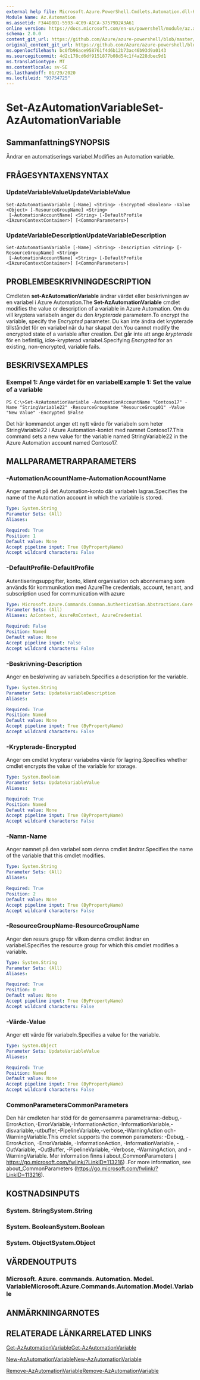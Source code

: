 ```yaml
---
external help file: Microsoft.Azure.PowerShell.Cmdlets.Automation.dll-Help.xml
Module Name: Az.Automation
ms.assetid: F344D8D1-5593-4C09-A1CA-37579D2A3A61
online version: https://docs.microsoft.com/en-us/powershell/module/az.automation/set-azautomationvariable
schema: 2.0.0
content_git_url: https://github.com/Azure/azure-powershell/blob/master/src/Automation/Automation/help/Set-AzAutomationVariable.md
original_content_git_url: https://github.com/Azure/azure-powershell/blob/master/src/Automation/Automation/help/Set-AzAutomationVariable.md
ms.openlocfilehash: bc0fb96ace958761f4d6b12b73ac46b93d9a0143
ms.sourcegitcommit: 4d2c178cd6df9151877b08d54c1f4a228dbec9d1
ms.translationtype: MT
ms.contentlocale: sv-SE
ms.lasthandoff: 01/29/2020
ms.locfileid: "93754725"
---
```

# <span data-ttu-id="7ad24-101">Set-AzAutomationVariable</span><span class="sxs-lookup"><span data-stu-id="7ad24-101">Set-AzAutomationVariable</span></span>

## <span data-ttu-id="7ad24-102">Sammanfattning</span><span class="sxs-lookup"><span data-stu-id="7ad24-102">SYNOPSIS</span></span>
<span data-ttu-id="7ad24-103">Ändrar en automatiserings variabel.</span><span class="sxs-lookup"><span data-stu-id="7ad24-103">Modifies an Automation variable.</span></span>

## <span data-ttu-id="7ad24-104">FRÅGESYNTAXEN</span><span class="sxs-lookup"><span data-stu-id="7ad24-104">SYNTAX</span></span>

### <span data-ttu-id="7ad24-105">UpdateVariableValue</span><span class="sxs-lookup"><span data-stu-id="7ad24-105">UpdateVariableValue</span></span>
```
Set-AzAutomationVariable [-Name] <String> -Encrypted <Boolean> -Value <Object> [-ResourceGroupName] <String>
 [-AutomationAccountName] <String> [-DefaultProfile <IAzureContextContainer>] [<CommonParameters>]
```

### <span data-ttu-id="7ad24-106">UpdateVariableDescription</span><span class="sxs-lookup"><span data-stu-id="7ad24-106">UpdateVariableDescription</span></span>
```
Set-AzAutomationVariable [-Name] <String> -Description <String> [-ResourceGroupName] <String>
 [-AutomationAccountName] <String> [-DefaultProfile <IAzureContextContainer>] [<CommonParameters>]
```

## <span data-ttu-id="7ad24-107">PROBLEMBESKRIVNING</span><span class="sxs-lookup"><span data-stu-id="7ad24-107">DESCRIPTION</span></span>
<span data-ttu-id="7ad24-108">Cmdleten **set-AzAutomationVariable** ändrar värdet eller beskrivningen av en variabel i Azure Automation.</span><span class="sxs-lookup"><span data-stu-id="7ad24-108">The **Set-AzAutomationVariable** cmdlet modifies the value or description of a variable in Azure Automation.</span></span>
<span data-ttu-id="7ad24-109">Om du vill kryptera variabeln anger du den *krypterade* parametern.</span><span class="sxs-lookup"><span data-stu-id="7ad24-109">To encrypt the variable, specify the *Encrypted* parameter.</span></span>
<span data-ttu-id="7ad24-110">Du kan inte ändra det krypterade tillståndet för en variabel när du har skapat den.</span><span class="sxs-lookup"><span data-stu-id="7ad24-110">You cannot modify the encrypted state of a variable after creation.</span></span>
<span data-ttu-id="7ad24-111">Det går inte att ange *krypterade* för en befintlig, icke-krypterad variabel.</span><span class="sxs-lookup"><span data-stu-id="7ad24-111">Specifying *Encrypted* for an existing, non-encrypted, variable fails.</span></span>

## <span data-ttu-id="7ad24-112">BESKRIVS</span><span class="sxs-lookup"><span data-stu-id="7ad24-112">EXAMPLES</span></span>

### <span data-ttu-id="7ad24-113">Exempel 1: Ange värdet för en variabel</span><span class="sxs-lookup"><span data-stu-id="7ad24-113">Example 1: Set the value of a variable</span></span>
```
PS C:\>Set-AzAutomationVariable -AutomationAccountName "Contoso17" -Name "StringVariable22" -ResourceGroupName "ResourceGroup01" -Value "New Value" -Encrypted $False
```

<span data-ttu-id="7ad24-114">Det här kommandot anger ett nytt värde för variabeln som heter StringVariable22 i Azure Automation-kontot med namnet Contoso17.</span><span class="sxs-lookup"><span data-stu-id="7ad24-114">This command sets a new value for the variable named StringVariable22 in the Azure Automation account named Contoso17.</span></span>

## <span data-ttu-id="7ad24-115">MALLPARAMETRAR</span><span class="sxs-lookup"><span data-stu-id="7ad24-115">PARAMETERS</span></span>

### <span data-ttu-id="7ad24-116">-AutomationAccountName</span><span class="sxs-lookup"><span data-stu-id="7ad24-116">-AutomationAccountName</span></span>
<span data-ttu-id="7ad24-117">Anger namnet på det Automation-konto där variabeln lagras.</span><span class="sxs-lookup"><span data-stu-id="7ad24-117">Specifies the name of the Automation account in which the variable is stored.</span></span>

```yaml
Type: System.String
Parameter Sets: (All)
Aliases:

Required: True
Position: 1
Default value: None
Accept pipeline input: True (ByPropertyName)
Accept wildcard characters: False
```

### <span data-ttu-id="7ad24-118">-DefaultProfile</span><span class="sxs-lookup"><span data-stu-id="7ad24-118">-DefaultProfile</span></span>
<span data-ttu-id="7ad24-119">Autentiseringsuppgifter, konto, klient organisation och abonnemang som används för kommunikation med Azure</span><span class="sxs-lookup"><span data-stu-id="7ad24-119">The credentials, account, tenant, and subscription used for communication with azure</span></span>

```yaml
Type: Microsoft.Azure.Commands.Common.Authentication.Abstractions.Core.IAzureContextContainer
Parameter Sets: (All)
Aliases: AzContext, AzureRmContext, AzureCredential

Required: False
Position: Named
Default value: None
Accept pipeline input: False
Accept wildcard characters: False
```

### <span data-ttu-id="7ad24-120">-Beskrivning</span><span class="sxs-lookup"><span data-stu-id="7ad24-120">-Description</span></span>
<span data-ttu-id="7ad24-121">Anger en beskrivning av variabeln.</span><span class="sxs-lookup"><span data-stu-id="7ad24-121">Specifies a description for the variable.</span></span>

```yaml
Type: System.String
Parameter Sets: UpdateVariableDescription
Aliases:

Required: True
Position: Named
Default value: None
Accept pipeline input: True (ByPropertyName)
Accept wildcard characters: False
```

### <span data-ttu-id="7ad24-122">-Krypterade</span><span class="sxs-lookup"><span data-stu-id="7ad24-122">-Encrypted</span></span>
<span data-ttu-id="7ad24-123">Anger om cmdlet krypterar variabelns värde för lagring.</span><span class="sxs-lookup"><span data-stu-id="7ad24-123">Specifies whether cmdlet encrypts the value of the variable for storage.</span></span>

```yaml
Type: System.Boolean
Parameter Sets: UpdateVariableValue
Aliases:

Required: True
Position: Named
Default value: None
Accept pipeline input: True (ByPropertyName)
Accept wildcard characters: False
```

### <span data-ttu-id="7ad24-124">-Namn</span><span class="sxs-lookup"><span data-stu-id="7ad24-124">-Name</span></span>
<span data-ttu-id="7ad24-125">Anger namnet på den variabel som denna cmdlet ändrar.</span><span class="sxs-lookup"><span data-stu-id="7ad24-125">Specifies the name of the variable that this cmdlet modifies.</span></span>

```yaml
Type: System.String
Parameter Sets: (All)
Aliases:

Required: True
Position: 2
Default value: None
Accept pipeline input: True (ByPropertyName)
Accept wildcard characters: False
```

### <span data-ttu-id="7ad24-126">-ResourceGroupName</span><span class="sxs-lookup"><span data-stu-id="7ad24-126">-ResourceGroupName</span></span>
<span data-ttu-id="7ad24-127">Anger den resurs grupp för vilken denna cmdlet ändrar en variabel.</span><span class="sxs-lookup"><span data-stu-id="7ad24-127">Specifies the resource group for which this cmdlet modifies a variable.</span></span>

```yaml
Type: System.String
Parameter Sets: (All)
Aliases:

Required: True
Position: 0
Default value: None
Accept pipeline input: True (ByPropertyName)
Accept wildcard characters: False
```

### <span data-ttu-id="7ad24-128">-Värde</span><span class="sxs-lookup"><span data-stu-id="7ad24-128">-Value</span></span>
<span data-ttu-id="7ad24-129">Anger ett värde för variabeln.</span><span class="sxs-lookup"><span data-stu-id="7ad24-129">Specifies a value for the variable.</span></span>

```yaml
Type: System.Object
Parameter Sets: UpdateVariableValue
Aliases:

Required: True
Position: Named
Default value: None
Accept pipeline input: True (ByPropertyName)
Accept wildcard characters: False
```

### <span data-ttu-id="7ad24-130">CommonParameters</span><span class="sxs-lookup"><span data-stu-id="7ad24-130">CommonParameters</span></span>
<span data-ttu-id="7ad24-131">Den här cmdleten har stöd för de gemensamma parametrarna:-debug,-ErrorAction,-ErrorVariable,-InformationAction,-InformationVariable,-disvariable,-utbuffer,-PipelineVariable,-verbose,-WarningAction och-WarningVariable.</span><span class="sxs-lookup"><span data-stu-id="7ad24-131">This cmdlet supports the common parameters: -Debug, -ErrorAction, -ErrorVariable, -InformationAction, -InformationVariable, -OutVariable, -OutBuffer, -PipelineVariable, -Verbose, -WarningAction, and -WarningVariable.</span></span> <span data-ttu-id="7ad24-132">Mer information finns i about_CommonParameters ( https://go.microsoft.com/fwlink/?LinkID=113216) .</span><span class="sxs-lookup"><span data-stu-id="7ad24-132">For more information, see about_CommonParameters (https://go.microsoft.com/fwlink/?LinkID=113216).</span></span>

## <span data-ttu-id="7ad24-133">KOSTNADS</span><span class="sxs-lookup"><span data-stu-id="7ad24-133">INPUTS</span></span>

### <span data-ttu-id="7ad24-134">System. String</span><span class="sxs-lookup"><span data-stu-id="7ad24-134">System.String</span></span>

### <span data-ttu-id="7ad24-135">System. Boolean</span><span class="sxs-lookup"><span data-stu-id="7ad24-135">System.Boolean</span></span>

### <span data-ttu-id="7ad24-136">System. Object</span><span class="sxs-lookup"><span data-stu-id="7ad24-136">System.Object</span></span>

## <span data-ttu-id="7ad24-137">VÄRDEN</span><span class="sxs-lookup"><span data-stu-id="7ad24-137">OUTPUTS</span></span>

### <span data-ttu-id="7ad24-138">Microsoft. Azure. commands. Automation. Model. Variable</span><span class="sxs-lookup"><span data-stu-id="7ad24-138">Microsoft.Azure.Commands.Automation.Model.Variable</span></span>

## <span data-ttu-id="7ad24-139">ANMÄRKNINGAR</span><span class="sxs-lookup"><span data-stu-id="7ad24-139">NOTES</span></span>

## <span data-ttu-id="7ad24-140">RELATERADE LÄNKAR</span><span class="sxs-lookup"><span data-stu-id="7ad24-140">RELATED LINKS</span></span>

[<span data-ttu-id="7ad24-141">Get-AzAutomationVariable</span><span class="sxs-lookup"><span data-stu-id="7ad24-141">Get-AzAutomationVariable</span></span>](./Get-AzAutomationVariable.md)

[<span data-ttu-id="7ad24-142">New-AzAutomationVariable</span><span class="sxs-lookup"><span data-stu-id="7ad24-142">New-AzAutomationVariable</span></span>](./New-AzAutomationVariable.md)

[<span data-ttu-id="7ad24-143">Remove-AzAutomationVariable</span><span class="sxs-lookup"><span data-stu-id="7ad24-143">Remove-AzAutomationVariable</span></span>](./Remove-AzAutomationVariable.md)


